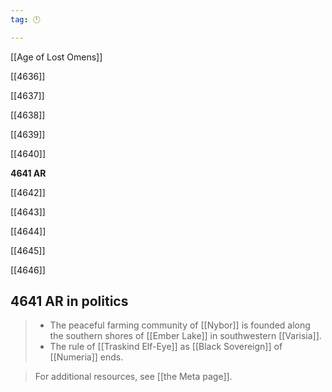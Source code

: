 ```yaml
---
tag: 🕛

---
```

[[Age of Lost Omens]]


[[4636]]

[[4637]]

[[4638]]

[[4639]]

[[4640]]

**4641 AR**

[[4642]]

[[4643]]

[[4644]]

[[4645]]

[[4646]]



## 4641 AR in politics

>  - The peaceful farming community of [[Nybor]] is founded along the southern shores of [[Ember Lake]] in southwestern [[Varisia]].
>  - The rule of [[Traskind Elf-Eye]] as [[Black Sovereign]] of [[Numeria]] ends.

>  For additional resources, see [[the Meta page]].




